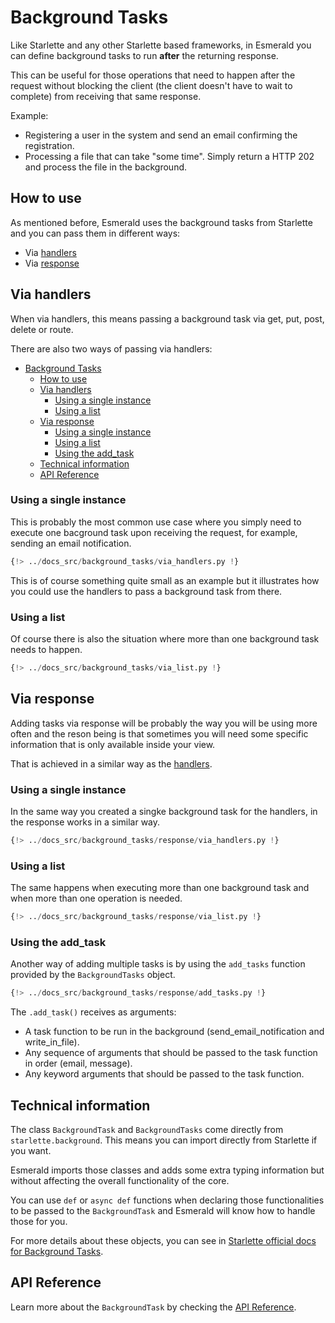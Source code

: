 # Background Tasks

Like Starlette and any other Starlette based frameworks, in Esmerald you can define background
tasks to run **after** the returning response.

This can be useful for those operations that need to happen after the request without blocking the
client (the client doesn't have to wait to complete) from receiving that same response.

Example:

* Registering a user in the system and send an email confirming the registration.
* Processing a file that can take "some time". Simply return a HTTP 202 and process the file in the
background.


## How to use

As mentioned before, Esmerald uses the background tasks from Starlette and you can pass them in
different ways:

* Via [handlers](#via-handlers)
* Via [response](#via-response)

## Via handlers

When via handlers, this means passing a background task via get, put, post, delete or route.

There are also two ways of passing via handlers:

- [Background Tasks](#background-tasks)
    - [How to use](#how-to-use)
    - [Via handlers](#via-handlers)
        - [Using a single instance](#using-a-single-instance)
        - [Using a list](#using-a-list)
    - [Via response](#via-response)
        - [Using a single instance](#using-a-single-instance-1)
        - [Using a list](#using-a-list-1)
        - [Using the add\_task](#using-the-add_task)
    - [Technical information](#technical-information)
    - [API Reference](#api-reference)

### Using a single instance

This is probably the most common use case where you simply need to execute one bacground task upon
receiving the request, for example, sending an email notification.

```python hl_lines="18"
{!> ../docs_src/background_tasks/via_handlers.py !}
```

This is of course something quite small as an example but it illustrates how you could use the
handlers to pass a background task from there.

### Using a list

Of course there is also the situation where more than one background task needs to happen.

```python hl_lines="27-32"
{!> ../docs_src/background_tasks/via_list.py !}
```

## Via response

Adding tasks via response will be probably the way you will be using more often and the reson being
is that sometimes you will need some specific information that is only available inside your view.

That is achieved in a similar way as the [handlers](#via-handlers).

### Using a single instance

In the same way you created a singke background task for the handlers, in the response works in a
similar way.


```python hl_lines="22-26"
{!> ../docs_src/background_tasks/response/via_handlers.py !}
```

### Using a list

The same happens when executing more than one background task and when more than one operation is
needed.

```python hl_lines="30-39"
{!> ../docs_src/background_tasks/response/via_list.py !}
```

### Using the add_task

Another way of adding multiple tasks is by using the `add_tasks` function provided by the
`BackgroundTasks` object.

```python hl_lines="28-32"
{!> ../docs_src/background_tasks/response/add_tasks.py !}
```

The `.add_task()` receives as arguments:

* A task function to be run in the background (send_email_notification and write_in_file).
* Any sequence of arguments that should be passed to the task function in order (email, message).
* Any keyword arguments that should be passed to the task function.


## Technical information

The class `BackgroundTask` and `BackgroundTasks` come directly from `starlette.background`. This
means you can import directly from Starlette if you want.

Esmerald imports those classes and adds some extra typing information but without affecting the
overall functionality of the core.

You can use `def` or `async def` functions when declaring those functionalities to be passed to
the `BackgroundTask` and Esmerald will know how to handle those for you.

For more details about these objects, you can see in
[Starlette official docs for Background Tasks](https://www.starlette.io/background/).

## API Reference

Learn more about the `BackgroundTask` by checking the [API Reference](http://localhost:8000/references/background/).

